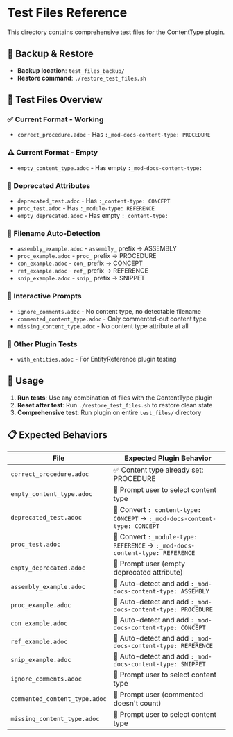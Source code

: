 # Test Files Reference

This directory contains comprehensive test files for the ContentType plugin.

## 📁 Backup & Restore
- **Backup location**: `test_files_backup/`
- **Restore command**: `./restore_test_files.sh`

## 🧪 Test Files Overview

### ✅ Current Format - Working
- `correct_procedure.adoc` - Has `:_mod-docs-content-type: PROCEDURE`

### ⚠️ Current Format - Empty
- `empty_content_type.adoc` - Has empty `:_mod-docs-content-type:`

### 🔄 Deprecated Attributes
- `deprecated_test.adoc` - Has `:_content-type: CONCEPT`
- `proc_test.adoc` - Has `:_module-type: REFERENCE`
- `empty_deprecated.adoc` - Has empty `:_content-type:`

### 🤖 Filename Auto-Detection
- `assembly_example.adoc` - `assembly_` prefix → ASSEMBLY
- `proc_example.adoc` - `proc_` prefix → PROCEDURE
- `con_example.adoc` - `con_` prefix → CONCEPT
- `ref_example.adoc` - `ref_` prefix → REFERENCE
- `snip_example.adoc` - `snip_` prefix → SNIPPET

### 💬 Interactive Prompts
- `ignore_comments.adoc` - No content type, no detectable filename
- `commented_content_type.adoc` - Only commented-out content type
- `missing_content_type.adoc` - No content type attribute at all

### 🔧 Other Plugin Tests
- `with_entities.adoc` - For EntityReference plugin testing

## 🚀 Usage

1. **Run tests**: Use any combination of files with the ContentType plugin
2. **Reset after test**: Run `./restore_test_files.sh` to restore clean state
3. **Comprehensive test**: Run plugin on entire `test_files/` directory

## 📋 Expected Behaviors

| File | Expected Plugin Behavior |
|------|--------------------------|
| `correct_procedure.adoc` | ✅ Content type already set: PROCEDURE |
| `empty_content_type.adoc` | 💬 Prompt user to select content type |
| `deprecated_test.adoc` | 🔄 Convert `:_content-type: CONCEPT` → `:_mod-docs-content-type: CONCEPT` |
| `proc_test.adoc` | 🔄 Convert `:_module-type: REFERENCE` → `:_mod-docs-content-type: REFERENCE` |
| `empty_deprecated.adoc` | 💬 Prompt user (empty deprecated attribute) |
| `assembly_example.adoc` | 🤖 Auto-detect and add `:_mod-docs-content-type: ASSEMBLY` |
| `proc_example.adoc` | 🤖 Auto-detect and add `:_mod-docs-content-type: PROCEDURE` |
| `con_example.adoc` | 🤖 Auto-detect and add `:_mod-docs-content-type: CONCEPT` |
| `ref_example.adoc` | 🤖 Auto-detect and add `:_mod-docs-content-type: REFERENCE` |
| `snip_example.adoc` | 🤖 Auto-detect and add `:_mod-docs-content-type: SNIPPET` |
| `ignore_comments.adoc` | 💬 Prompt user to select content type |
| `commented_content_type.adoc` | 💬 Prompt user (commented doesn't count) |
| `missing_content_type.adoc` | 💬 Prompt user to select content type |
